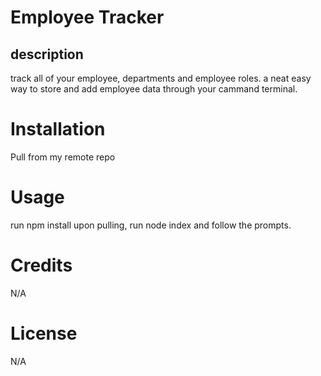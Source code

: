 # Employee Tracker

## description 
track all of your employee, departments and employee roles. a neat easy way to store and add employee data through your cammand terminal.

# Installation
Pull from my remote repo

# Usage
run npm install upon pulling, run node index and follow the prompts.

# Credits
N/A

# License
N/A

